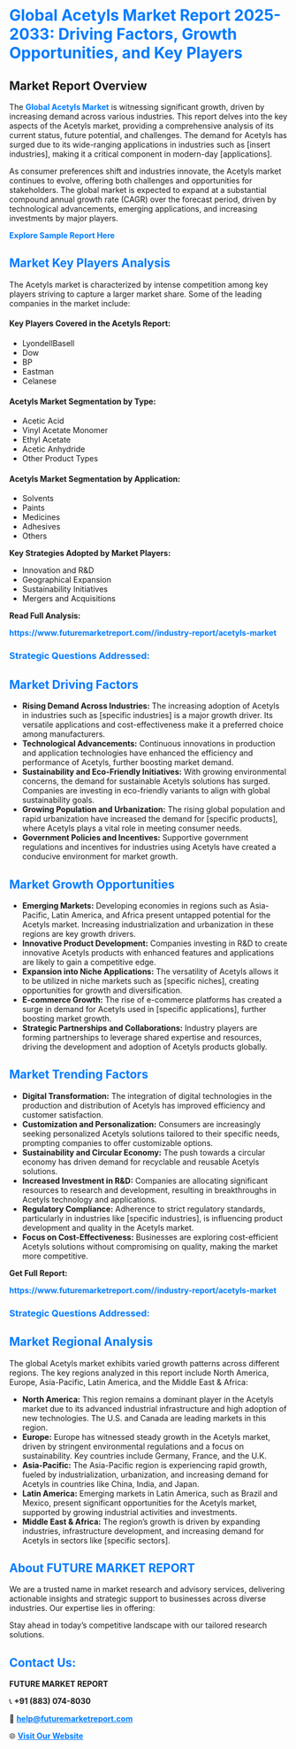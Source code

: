 <h1 style="color: #007BFF;">Global Acetyls Market Report 2025-2033: Driving Factors, Growth Opportunities, and Key Players</h1>

<section id="overview">
<h2>Market Report Overview</h2>
<p>The <a href="https://www.futuremarketreport.com//industry-report/acetyls-market" style="color: #007BFF; text-decoration: none;"><strong>Global Acetyls Market</strong></a> is witnessing significant growth, driven by increasing demand across various industries. This report delves into the key aspects of the Acetyls market, providing a comprehensive analysis of its current status, future potential, and challenges. The demand for Acetyls has surged due to its wide-ranging applications in industries such as [insert industries], making it a critical component in modern-day [applications].</p>
<p>As consumer preferences shift and industries innovate, the Acetyls market continues to evolve, offering both challenges and opportunities for stakeholders. The global market is expected to expand at a substantial compound annual growth rate (CAGR) over the forecast period, driven by technological advancements, emerging applications, and increasing investments by major players.</p>
</section>

<section id="overview">
<p><a href="https://www.futuremarketreport.com//request-sample/reportId=88452" style="color: #007BFF; text-decoration: none;"><strong>Explore Sample Report Here</strong></a></p>
</section>

<section id="key-players">
<h2 style="color: #007BFF;">Market Key Players Analysis</h2>
<p>The Acetyls market is characterized by intense competition among key players striving to capture a larger market share. Some of the leading companies in the market include:</p>
<h4>Key Players Covered in the Acetyls Report:</h4>
<ul><li>LyondellBasell</li><li>Dow</li><li>BP</li><li>Eastman</li><li>Celanese</li></ul>
<h4>Acetyls Market Segmentation by Type:</h4>
<ul><li>Acetic Acid</li><li>Vinyl Acetate Monomer</li><li>Ethyl Acetate</li><li>Acetic Anhydride</li><li>Other Product Types</li></ul>

<h4>Acetyls Market Segmentation by Application:</h4>
<ul><li>Solvents</li><li>Paints</li><li>Medicines</li><li>Adhesives</li><li>Others</li></ul>
<p><strong>Key Strategies Adopted by Market Players:</strong></p>
<ul>
<li>Innovation and R&D</li>
<li>Geographical Expansion</li>
<li>Sustainability Initiatives</li>
<li>Mergers and Acquisitions</li>
</ul>
</section>

<section>
<p><strong>Read Full Analysis: </strong></p><a href="https://www.futuremarketreport.com//industry-report/acetyls-market" style="color: #007BFF; text-decoration: none;"><strong>https://www.futuremarketreport.com//industry-report/acetyls-market</strong></a>
<h3 style="color: #007BFF;">Strategic Questions Addressed:</h3>
</section>

<section id="driving-factors">
<h2 style="color: #007BFF;">Market Driving Factors</h2>
<ul>
<li><strong>Rising Demand Across Industries:</strong> The increasing adoption of Acetyls in industries such as [specific industries] is a major growth driver. Its versatile applications and cost-effectiveness make it a preferred choice among manufacturers.</li>
<li><strong>Technological Advancements:</strong> Continuous innovations in production and application technologies have enhanced the efficiency and performance of Acetyls, further boosting market demand.</li>
<li><strong>Sustainability and Eco-Friendly Initiatives:</strong> With growing environmental concerns, the demand for sustainable Acetyls solutions has surged. Companies are investing in eco-friendly variants to align with global sustainability goals.</li>
<li><strong>Growing Population and Urbanization:</strong> The rising global population and rapid urbanization have increased the demand for [specific products], where Acetyls plays a vital role in meeting consumer needs.</li>
<li><strong>Government Policies and Incentives:</strong> Supportive government regulations and incentives for industries using Acetyls have created a conducive environment for market growth.</li>
</ul>
</section>

<section id="growth-opportunities">
<h2 style="color: #007BFF;">Market Growth Opportunities</h2>
<ul>
<li><strong>Emerging Markets:</strong> Developing economies in regions such as Asia-Pacific, Latin America, and Africa present untapped potential for the Acetyls market. Increasing industrialization and urbanization in these regions are key growth drivers.</li>
<li><strong>Innovative Product Development:</strong> Companies investing in R&D to create innovative Acetyls products with enhanced features and applications are likely to gain a competitive edge.</li>
<li><strong>Expansion into Niche Applications:</strong> The versatility of Acetyls allows it to be utilized in niche markets such as [specific niches], creating opportunities for growth and diversification.</li>
<li><strong>E-commerce Growth:</strong> The rise of e-commerce platforms has created a surge in demand for Acetyls used in [specific applications], further boosting market growth.</li>
<li><strong>Strategic Partnerships and Collaborations:</strong> Industry players are forming partnerships to leverage shared expertise and resources, driving the development and adoption of Acetyls products globally.</li>
</ul>
</section>

<section id="trending-factors">
<h2 style="color: #007BFF;">Market Trending Factors</h2>
<ul>
<li><strong>Digital Transformation:</strong> The integration of digital technologies in the production and distribution of Acetyls has improved efficiency and customer satisfaction.</li>
<li><strong>Customization and Personalization:</strong> Consumers are increasingly seeking personalized Acetyls solutions tailored to their specific needs, prompting companies to offer customizable options.</li>
<li><strong>Sustainability and Circular Economy:</strong> The push towards a circular economy has driven demand for recyclable and reusable Acetyls solutions.</li>
<li><strong>Increased Investment in R&D:</strong> Companies are allocating significant resources to research and development, resulting in breakthroughs in Acetyls technology and applications.</li>
<li><strong>Regulatory Compliance:</strong> Adherence to strict regulatory standards, particularly in industries like [specific industries], is influencing product development and quality in the Acetyls market.</li>
<li><strong>Focus on Cost-Effectiveness:</strong> Businesses are exploring cost-efficient Acetyls solutions without compromising on quality, making the market more competitive.</li>
</ul>
</section>

<section>
<p><strong>Get Full Report: </strong></p><a href="https://www.futuremarketreport.com//industry-report/acetyls-market" style="color: #007BFF; text-decoration: none;"><strong>https://www.futuremarketreport.com//industry-report/acetyls-market</strong></a>
<h3 style="color: #007BFF;">Strategic Questions Addressed:</h3>
</section>


<section id="regional-analysis">
<h2 style="color: #007BFF;">Market Regional Analysis</h2>
<p>The global Acetyls market exhibits varied growth patterns across different regions. The key regions analyzed in this report include North America, Europe, Asia-Pacific, Latin America, and the Middle East & Africa:</p>
<ul>
<li><strong>North America:</strong> This region remains a dominant player in the Acetyls market due to its advanced industrial infrastructure and high adoption of new technologies. The U.S. and Canada are leading markets in this region.</li>
<li><strong>Europe:</strong> Europe has witnessed steady growth in the Acetyls market, driven by stringent environmental regulations and a focus on sustainability. Key countries include Germany, France, and the U.K.</li>
<li><strong>Asia-Pacific:</strong> The Asia-Pacific region is experiencing rapid growth, fueled by industrialization, urbanization, and increasing demand for Acetyls in countries like China, India, and Japan.</li>
<li><strong>Latin America:</strong> Emerging markets in Latin America, such as Brazil and Mexico, present significant opportunities for the Acetyls market, supported by growing industrial activities and investments.</li>
<li><strong>Middle East & Africa:</strong> The region’s growth is driven by expanding industries, infrastructure development, and increasing demand for Acetyls in sectors like [specific sectors].</li>
</ul>
</section>

<footer>
<h2 style="color: #007BFF;">About FUTURE MARKET REPORT</h2>
<p>We are a trusted name in market research and advisory services, delivering actionable insights and strategic support to businesses across diverse industries. Our expertise lies in offering:</p>

<p>Stay ahead in today’s competitive landscape with our tailored research solutions.</p>

<h2 style="color: #007BFF;">Contact Us:</h2>
<p><strong>FUTURE MARKET REPORT</strong></p>
<p>📞 <strong>+91 (883) 074-8030</strong></p>
<p>📧 <strong><a href="mailto:help@futuremarketreport.com" style="color: #007BFF;">help@futuremarketreport.com</a></strong></p>
<p>🌐 <strong><a href="https://www.futuremarketreport.com/" style="color: #007BFF;">Visit Our Website</a></strong></p>
</footer>